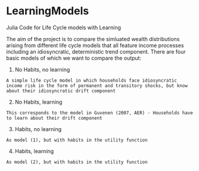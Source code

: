 LearningModels
==============

Julia Code for Life Cycle models with Learning

The aim of the project is to compare the simluated wealth distributions arising from different life cycle models that all feature income processes including an idiosyncratic, deterministic trend component. There are four basic models of which we want to compare the output:

  1. No Habits, no learning
      
    A simple life cycle model in which households face idiosyncratic income risk in the form of permanent and transitory shocks, but know about their idiosyncratic drift component
  2. No Habits, learning
      
    This corresponds to the model in Guvenen (2007, AER) - Households have to learn about their drift component
  3. Habits, no learning
      
    As model (1), but with habits in the utility function
  4. Habits, learning
      
    As model (2), but with habits in the utility function
